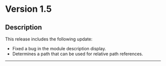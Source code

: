 # Version 1.5

## Description

This release includes the following update:

- Fixed a bug in the module description display.
- Determines a path that can be used for relative path references.

---
